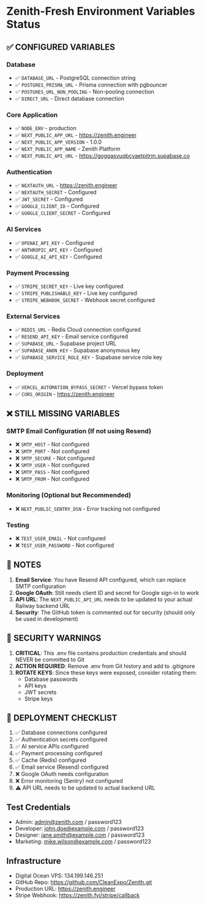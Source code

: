 # Zenith-Fresh Environment Variables Status

## ✅ CONFIGURED VARIABLES

### Database
- ✅ `DATABASE_URL` - PostgreSQL connection string
- ✅ `POSTGRES_PRISMA_URL` - Prisma connection with pgbouncer
- ✅ `POSTGRES_URL_NON_POOLING` - Non-pooling connection
- ✅ `DIRECT_URL` - Direct database connection

### Core Application
- ✅ `NODE_ENV` - production
- ✅ `NEXT_PUBLIC_APP_URL` - https://zenith.engineer
- ✅ `NEXT_PUBLIC_APP_VERSION` - 1.0.0
- ✅ `NEXT_PUBLIC_APP_NAME` - Zenith Platform
- ✅ `NEXT_PUBLIC_API_URL` - https://goggasvuqbcyaetpitrm.supabase.co

### Authentication
- ✅ `NEXTAUTH_URL` - https://zenith.engineer
- ✅ `NEXTAUTH_SECRET` - Configured
- ✅ `JWT_SECRET` - Configured
- ✅ `GOOGLE_CLIENT_ID` - Configured
- ✅ `GOOGLE_CLIENT_SECRET` - Configured

### AI Services
- ✅ `OPENAI_API_KEY` - Configured
- ✅ `ANTHROPIC_API_KEY` - Configured
- ✅ `GOOGLE_AI_API_KEY` - Configured

### Payment Processing
- ✅ `STRIPE_SECRET_KEY` - Live key configured
- ✅ `STRIPE_PUBLISHABLE_KEY` - Live key configured
- ✅ `STRIPE_WEBHOOK_SECRET` - Webhook secret configured

### External Services
- ✅ `REDIS_URL` - Redis Cloud connection configured
- ✅ `RESEND_API_KEY` - Email service configured
- ✅ `SUPABASE_URL` - Supabase project URL
- ✅ `SUPABASE_ANON_KEY` - Supabase anonymous key
- ✅ `SUPABASE_SERVICE_ROLE_KEY` - Supabase service role key

### Deployment
- ✅ `VERCEL_AUTOMATION_BYPASS_SECRET` - Vercel bypass token
- ✅ `CORS_ORIGIN` - https://zenith.engineer

## ❌ STILL MISSING VARIABLES

### SMTP Email Configuration (If not using Resend)
- ❌ `SMTP_HOST` - Not configured
- ❌ `SMTP_PORT` - Not configured
- ❌ `SMTP_SECURE` - Not configured
- ❌ `SMTP_USER` - Not configured
- ❌ `SMTP_PASS` - Not configured
- ❌ `SMTP_FROM` - Not configured

### Monitoring (Optional but Recommended)
- ❌ `NEXT_PUBLIC_SENTRY_DSN` - Error tracking not configured

### Testing
- ❌ `TEST_USER_EMAIL` - Not configured
- ❌ `TEST_USER_PASSWORD` - Not configured

## 📝 NOTES

1. **Email Service**: You have Resend API configured, which can replace SMTP configuration
2. **Google OAuth**: Still needs client ID and secret for Google sign-in to work
3. **API URL**: The `NEXT_PUBLIC_API_URL` needs to be updated to your actual Railway backend URL
4. **Security**: The GitHub token is commented out for security (should only be used in development)

## 🔐 SECURITY WARNINGS

1. **CRITICAL**: This .env file contains production credentials and should NEVER be committed to Git
2. **ACTION REQUIRED**: Remove .env from Git history and add to .gitignore
3. **ROTATE KEYS**: Since these keys were exposed, consider rotating them:
   - Database passwords
   - API keys
   - JWT secrets
   - Stripe keys

## 🚀 DEPLOYMENT CHECKLIST

1. ✅ Database connections configured
2. ✅ Authentication secrets configured
3. ✅ AI service APIs configured
4. ✅ Payment processing configured
5. ✅ Cache (Redis) configured
6. ✅ Email service (Resend) configured
7. ❌ Google OAuth needs configuration
8. ❌ Error monitoring (Sentry) not configured
9. ⚠️ API URL needs to be updated to actual backend URL

## Test Credentials
- Admin: admin@zenith.com / password123
- Developer: john.doe@example.com / password123
- Designer: jane.smith@example.com / password123
- Marketing: mike.wilson@example.com / password123

## Infrastructure
- Digital Ocean VPS: 134.199.146.251
- GitHub Repo: https://github.com/CleanExpo/Zenith.git
- Production URL: https://zenith.engineer
- Stripe Webhook: https://zenith.fyi/stripe/callback